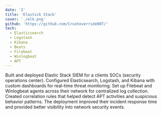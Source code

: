 ```yaml
---
date: '2'
title: 'Elastick Stack'
cover: './elk.png'
github: 'https://github.com/Crushoverride007/'
tech:
  - Elasticsearch
  - Logstash
  - Kibana
  - Beats
  - Filebeat
  - Winlogbeat
  - APT
---
```


Built and deployed Elastic Stack SIEM for a clients SOCs (security operations center). Configured Elasticsearch, Logstash, and Kibana with custom dashboards for real-time threat monitoring. Set up Filebeat and Winlogbeat agents across their network for centralized log collection. Created correlation rules that helped detect APT activities and suspicious behavior patterns. The deployment improved their incident response time and provided better visibility into network security events.

